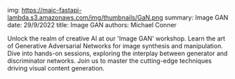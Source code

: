 img: https://maic-fastapi-lambda.s3.amazonaws.com/img/thumbnails/GaN.png
summary: Image GAN
date: 29/9/2022
title: Image GAN
authors: Michael Conner

Unlock the realm of creative AI at our 'Image GAN' workshop. Learn the art of Generative Adversarial Networks for image synthesis and manipulation. Dive into hands-on sessions, exploring the interplay between generator and discriminator networks. Join us to master the cutting-edge techniques driving visual content generation.